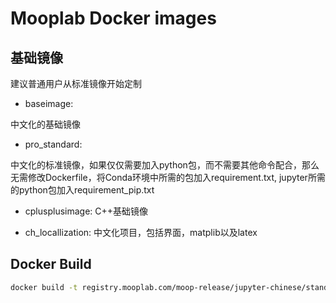 # Mooplab Docker images

## 基础镜像

建议普通用户从标准镜像开始定制

* baseimage:

中文化的基础镜像

* pro_standard:

中文化的标准镜像，如果仅仅需要加入python包，而不需要其他命令配合，那么无需修改Dockerfile，将Conda环境中所需的包加入requirement.txt, jupyter所需的python包加入requirement_pip.txt

* cplusplusimage:
C++基础镜像

* ch_locallization:
中文化项目，包括界面，matplib以及latex

## Docker Build

``` bash
docker build -t registry.mooplab.com/moop-release/jupyter-chinese/standard:20190625 -f Dockerfile .
```
